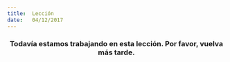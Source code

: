 ```yaml
---
title:  Lección
date:   04/12/2017
---
```


### <center>Todavía estamos trabajando en esta lección. Por favor, vuelva más tarde.</center>
